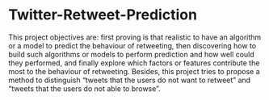 # Twitter-Retweet-Prediction

This project objectives are: first proving is that realistic to have an algorithm or a model to predict the behaviour of retweeting, then discovering how to build such algorithms or models to perform prediction and how well could they performed, and finally explore which factors or features contribute the most to the behaviour of retweeting. Besides, this project tries to propose a method to distinguish “tweets that the users do not want to retweet” and “tweets that the users do not able to browse”.
